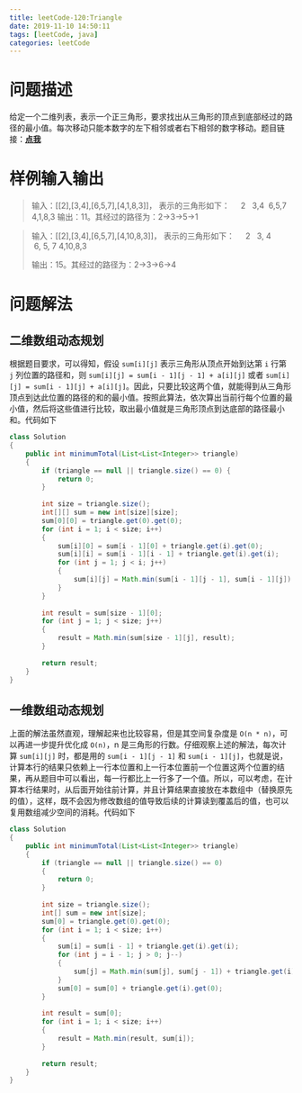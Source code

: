 ```yaml
---
title: leetCode-120:Triangle
date: 2019-11-10 14:50:11
tags: [leetCode, java]
categories: leetCode
---
```


# 问题描述

给定一个二维列表，表示一个正三角形，要求找出从三角形的顶点到底部经过的路径的最小值。每次移动只能本数字的左下相邻或者右下相邻的数字移动。题目链接：**[点我](https://leetcode.com/problems/triangle/)**

<!-- more -->

# 样例输入输出

> 输入：[[2],[3,4],[6,5,7],[4,1,8,3]]， 表示的三角形如下：
> &nbsp;&nbsp;&nbsp;&nbsp;2
> &nbsp;&nbsp;3,4
> &nbsp;6,5,7
>4,1,8,3
> 输出：11。其经过的路径为：2->3->5->1

> 输入：[[2],[3,4],[6,5,7],[4,10,8,3]]， 表示的三角形如下：
> &nbsp;&nbsp;&nbsp;&nbsp;2
> &nbsp;&nbsp;3,&nbsp;4
> &nbsp;6,&nbsp;5,&nbsp;7
> 4,10,8,3
>
> 输出：15。其经过的路径为：2->3->6->4

# 问题解法

## 二维数组动态规划

根据题目要求，可以得知，假设 `sum[i][j]` 表示三角形从顶点开始到达第 `i` 行第 `j` 列位置的路径和，则 `sum[i][j] = sum[i - 1][j - 1] + a[i][j]`  或者 `sum[i][j] = sum[i - 1][j] + a[i][j]`。因此，只要比较这两个值，就能得到从三角形顶点到达此位置的路径的和的最小值。按照此算法，依次算出当前行每个位置的最小值，然后将这些值进行比较，取出最小值就是三角形顶点到达底部的路径最小和。代码如下

```java
class Solution
{
    public int minimumTotal(List<List<Integer>> triangle)
    {
        if (triangle == null || triangle.size() == 0) {
            return 0;
        }
        
        int size = triangle.size();
        int[][] sum = new int[size][size];
        sum[0][0] = triangle.get(0).get(0);
        for (int i = 1; i < size; i++)
        {
            sum[i][0] = sum[i - 1][0] + triangle.get(i).get(0);
            sum[i][i] = sum[i - 1][i - 1] + triangle.get(i).get(i);
            for (int j = 1; j < i; j++)
            {
                sum[i][j] = Math.min(sum[i - 1][j - 1], sum[i - 1][j]) + triangle.get(i).get(j);
            }
        }
        
        int result = sum[size - 1][0];
        for (int j = 1; j < size; j++)
        {
            result = Math.min(sum[size - 1][j], result);
        }
        
        return result;
    }
}
```

## 一维数组动态规划

上面的解法虽然直观，理解起来也比较容易，但是其空间复杂度是 `O(n * n)`，可以再进一步提升优化成 `O(n)`，n 是三角形的行数。仔细观察上述的解法，每次计算 `sum[i][j]` 时，都是用的 `sum[i - 1][j - 1]` 和 `sum[i - 1][j]`，也就是说，计算本行的结果只依赖上一行本位置和上一行本位置前一个位置这两个位置的结果，再从题目中可以看出，每一行都比上一行多了一个值。所以，可以考虑，在计算本行结果时，从后面开始往前计算，并且计算结果直接放在本数组中（替换原先的值），这样，既不会因为修改数组的值导致后续的计算读到覆盖后的值，也可以复用数组减少空间的消耗。代码如下

```java
class Solution
{
    public int minimumTotal(List<List<Integer>> triangle)
    {
        if (triangle == null || triangle.size() == 0)
        {
            return 0;
        }
        
        int size = triangle.size();
        int[] sum = new int[size];
        sum[0] = triangle.get(0).get(0);
        for (int i = 1; i < size; i++)
        {
            sum[i] = sum[i - 1] + triangle.get(i).get(i);
            for (int j = i - 1; j > 0; j--)
            {
                sum[j] = Math.min(sum[j], sum[j - 1]) + triangle.get(i).get(j);
            }
            sum[0] = sum[0] + triangle.get(i).get(0);
        }
        
        int result = sum[0];
        for (int i = 1; i < size; i++)
        {
            result = Math.min(result, sum[i]);
        }
        
        return result;
    }
}
```

